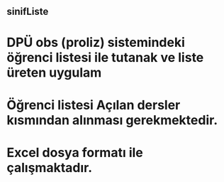 sinifListe
----
# DPÜ obs (proliz) sistemindeki öğrenci listesi ile tutanak ve liste üreten uygulam
# Öğrenci listesi Açılan dersler kısmından alınması gerekmektedir. 
# Excel dosya formatı ile çalışmaktadır. 
